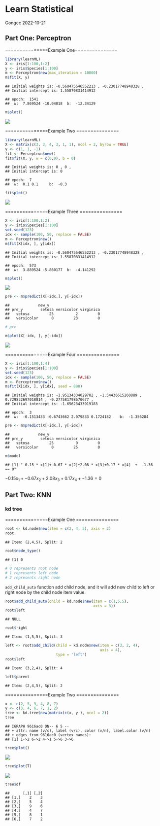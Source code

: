 Learn Statistical
================
Gongcc
2022-10-21

## Part One: Perceptron

===============Example One===============

``` r
library(learnML)
X <- iris[1:100,1:2]
y <- iris$Species[1:100]
m <- Perceptron$new(max_iteration = 10000)
m$fit(X, y)
```

    ## Initial weights is: -0.560475646552213 , -0.23017748948328 , 
    ## Initial intercept is: 1.55870831414912

    ## epoch:  1541  
    ##  w:  7.869524 -10.04018  b:  -12.34129

``` r
m$plot()
```

![](README_files/figure-gfm/unnamed-chunk-2-1.png)<!-- -->

===============Example Two ===============

``` r
library(learnML)
X <- matrix(c(3, 3, 4, 3, 1, 1), ncol = 2, byrow = TRUE)
y <- c(1, 1, -1)
fit <- Perceptron$new()
fit$fit(X, y, w = c(0,0), b = 0)
```

    ## Initial weights is: 0 , 0 , 
    ## Initial intercept is: 0

    ## epoch:  7  
    ##  w:  0.1 0.1     b:  -0.3

``` r
fit$plot()
```

![](README_files/figure-gfm/unnamed-chunk-4-1.png)<!-- -->

===============Example Three ===============

``` r
X <- iris[1:100,1:2]
y <- iris$Species[1:100]
set.seed(123)
idx <- sample(100, 50, replace = FALSE)
m <- Perceptron$new()
m$fit(X[idx, ], y[idx])
```

    ## Initial weights is: -0.560475646552213 , -0.23017748948328 , 
    ## Initial intercept is: 1.55870831414912

    ## epoch:  573  
    ##  w:  3.889524 -5.860177  b:  -4.141292

``` r
m$plot()
```

![](README_files/figure-gfm/unnamed-chunk-6-1.png)<!-- -->

``` r
pre <- m$predict(X[-idx,], y[-idx])
```

    ##             new_y
    ## pre_y        setosa versicolor virginica
    ##   setosa         25          2         0
    ##   versicolor      0         23         0

``` r
# pre
```

``` r
m$plot(X[-idx, ], y[-idx])
```

![](README_files/figure-gfm/unnamed-chunk-8-1.png)<!-- -->

===============Example Four ===============

``` r
X <- iris[1:100,1:4]
y <- iris$Species[1:100]
set.seed(123)
idx <- sample(100, 50, replace = FALSE)
m <- Perceptron$new()
m$fit(X[idx, ], y[idx], seed = 888)
```

    ## Initial weights is: -1.95134334029782 , -1.54436615260889 , 0.729832697018814 , -0.277581798670677 , 
    ## Initial intercept is: -1.65628433919183

    ## epoch:  3  
    ##  w:  -0.1513433 -0.6743662 2.079833 0.1724182    b:  -1.356284

``` r
pre <- m$predict(X[-idx,], y[-idx])
```

    ##             new_y
    ## pre_y        setosa versicolor virginica
    ##   setosa         25          0         0
    ##   versicolor      0         25         0

``` r
m$model
```

    ## [1] "-0.15 * x[1]+-0.67 * x[2]+2.08 * x[3]+0.17 * x[4]  +  -1.36  == 0"

$- 0.15 x_{1} + - 0.67 x_{2} + 2.08 x_{3} + 0.17 x_{4} + - 1.36 = 0$

## Part Two: KNN

### kd tree

===============Example One ===============

``` r
root <- kd.node$new(item = c(2, 4, 5), axis = 2)
root
```

    ## Item: (2,4,5), Split: 2

``` r
root$node_type()
```

    ## [1] 0

``` r
# 0 represents root node
# 1 represents left node
# 2 represents right node
```

`add_child_auto` function add child node, and it will add new child to
left or right node by the child node item value.

``` r
root$add_child_auto(child = kd.node$new(item = c(1,5,5), 
                                        axis = 3))
root$left
```

    ## NULL

``` r
root$right
```

    ## Item: (1,5,5), Split: 3

``` r
left <- root$add_child(child = kd.node$new(item = c(3, 2, 4),
                                           axis = 4), 
                       type = 'left')
root$left
```

    ## Item: (3,2,4), Split: 4

``` r
left$parent
```

    ## Item: (2,4,5), Split: 2

===============Example Two ===============

``` r
x <- c(2, 5, 9, 4, 8, 7)
y <- c(3, 4, 6, 7, 1, 2)
tree <- kd.tree$new(matrix(c(x, y ), ncol = 2))
tree
```

    ## IGRAPH 9616ac0 DN-- 6 5 -- 
    ## + attr: name (v/c), label (v/c), color (v/n), label.color (v/n)
    ## + edges from 9616ac0 (vertex names):
    ## [1] 1->2 6->2 4->1 5->6 3->6

``` r
tree$plot()
```

![](README_files/figure-gfm/unnamed-chunk-18-1.png)<!-- -->

``` r
tree$plot(T)
```

![](README_files/figure-gfm/unnamed-chunk-19-1.png)<!-- -->

``` r
tree$df
```

    ##      [,1] [,2]
    ## [1,]    2    3
    ## [2,]    5    4
    ## [3,]    9    6
    ## [4,]    4    7
    ## [5,]    8    1
    ## [6,]    7    2
